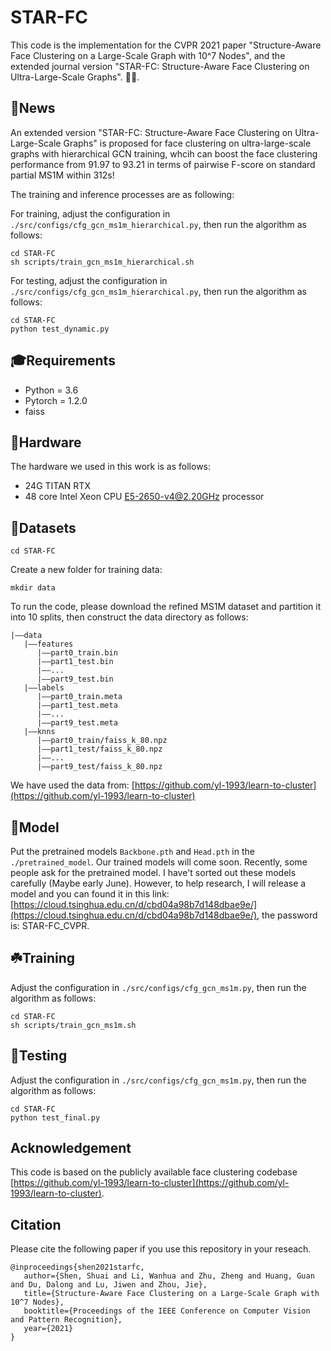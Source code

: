 # STAR-FC #
This code is the implementation for the CVPR 2021 paper "Structure-Aware Face Clustering on a Large-Scale Graph with 10^7 Nodes", and the extended journal version "STAR-FC: Structure-Aware Face Clustering on Ultra-Large-Scale Graphs". :star2::star2:. 

## :sunflower:News ##

An extended version "STAR-FC: Structure-Aware Face Clustering on Ultra-Large-Scale Graphs" is proposed for face clustering on ultra-large-scale graphs with hierarchical GCN training, whcih can boost the face clustering performance from 91.97 to 93.21 in terms of pairwise F-score on standard partial MS1M within 312s!

The training and inference processes are as following:

For training, adjust the configuration in `./src/configs/cfg_gcn_ms1m_hierarchical.py`, then run the algorithm as follows:

    cd STAR-FC
    sh scripts/train_gcn_ms1m_hierarchical.sh

For testing, adjust the configuration in `./src/configs/cfg_gcn_ms1m_hierarchical.py`, then run the algorithm as follows:

    cd STAR-FC
    python test_dynamic.py

## :mortar_board:Requirements ##

 - Python = 3.6 
 - Pytorch = 1.2.0
 - faiss

## :fairy:Hardware ##

The hardware we used in this work is as follows:

- 24G TITAN RTX
- 48 core Intel Xeon CPU E5-2650-v4@2.20GHz processor

## :cake:Datasets ##

    cd STAR-FC

Create a new folder for training data:

    mkdir data

To run the code, please download the refined MS1M dataset and partition it into 10 splits, then construct the data directory as follows:

    |——data
       |——features
          |——part0_train.bin
          |——part1_test.bin
          |——...
          |——part9_test.bin
       |——labels
          |——part0_train.meta
          |——part1_test.meta
          |——...
          |——part9_test.meta
       |——knns
          |——part0_train/faiss_k_80.npz
          |——part1_test/faiss_k_80.npz
          |——...
          |——part9_test/faiss_k_80.npz
 We have used the data from: [https://github.com/yl-1993/learn-to-cluster](https://github.com/yl-1993/learn-to-cluster)

## :candy:Model ##

Put the pretrained models `Backbone.pth` and `Head.pth` in the `./pretrained_model`.
Our trained models will come soon. Recently, some people ask for the pretrained model. I have't sorted out these models carefully (Maybe early June). However, to help research, I will release a model and you can found it in this link: [https://cloud.tsinghua.edu.cn/d/cbd04a98b7d148dbae9e/](https://cloud.tsinghua.edu.cn/d/cbd04a98b7d148dbae9e/), the password is: STAR-FC_CVPR.

## :shamrock:Training ##

Adjust the configuration in `./src/configs/cfg_gcn_ms1m.py`, then run the algorithm as follows:

    cd STAR-FC
    sh scripts/train_gcn_ms1m.sh


## :cactus:Testing ##

Adjust the configuration in `./src/configs/cfg_gcn_ms1m.py`, then run the algorithm as follows:

    cd STAR-FC
    python test_final.py


## Acknowledgement ##
This code is based on the publicly available face clustering codebase [https://github.com/yl-1993/learn-to-cluster](https://github.com/yl-1993/learn-to-cluster).


## Citation ##
Please cite the following paper if you use this repository in your reseach.

```
@inproceedings{shen2021starfc,
   author={Shen, Shuai and Li, Wanhua and Zhu, Zheng and Huang, Guan and Du, Dalong and Lu, Jiwen and Zhou, Jie},
   title={Structure-Aware Face Clustering on a Large-Scale Graph with 10^7 Nodes},
   booktitle={Proceedings of the IEEE Conference on Computer Vision and Pattern Recognition},
   year={2021}
}
```

